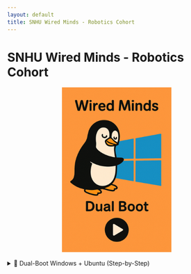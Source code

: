 ```yaml
---
layout: default
title: SNHU Wired Minds - Robotics Cohort
---
```


# SNHU Wired Minds - Robotics Cohort
<link rel="stylesheet" href="assets/css/details.css">

<p align="center">
  <a href="https://youtu.be/MPAcc8LaE6M" target="_blank">
    <img src="./dualBoot.png" width="50%" alt="Watch the Dual Boot video">
  </a>
</p>

<details>
<summary>🧭 Dual-Boot Windows + Ubuntu (Step-by-Step)</summary>

<div markdown="1">

### What you need

- A USB drive ≥ 8 GB
- A Windows 10/11 PC already working
- An Ubuntu ISO (e.g., Ubuntu Desktop LTS)

> **Safety**: Back up important files. Shrinking partitions is safe when done right, but mistakes happen.

### Download Ubuntu ISO

Go to ubuntu.com → Download → Ubuntu Desktop and get the .iso.

### Create the USB installer (Rufus)

- Download Rufus (Windows x64) from the official site.
- Insert your USB drive.

#### Open Rufus:

- Device: your USB stick (double-check).
- Boot selection: Disk or ISO image → SELECT → pick the Ubuntu ISO.
- Leave the defaults Rufus suggests (usually GPT / UEFI).
- Click START → accept prompts → wait until it finishes.

Critical: Selecting the wrong “Device” will wipe that drive. Verify!

### Make space for Ubuntu (shrink Windows partition)

- Press Win+X → Disk Management.
- Right-click C: (Windows) → Shrink Volume…
- Enter how much to shrink:
  - Minimum workable: 25 GB.
  - For dev/ROS work: 80–150 GB (or go ~half and half if you have plenty of space).
- Click Shrink. You should see Unallocated space (black bar).

### (Often helps) Check Secure Boot

- In Windows, open System Information → Secure Boot State.

If On: Hold Shift and click Restart → Troubleshoot → Advanced options → UEFI Firmware Settings → enter BIOS/UEFI.

- Find Secure Boot and Disable it. Save & Exit.

Note: Many PCs can install Ubuntu with Secure Boot on, but it causes issues for some drivers. If you prefer, leave it on and only disable if you hit problems.

### Boot from the Ubuntu USB

- Plug in the Ubuntu USB (if not already).
- In Windows: Shift + Restart → Use a device → choose your USB (it’ll mention the brand/“Ubuntu”).
- In the boot menu, choose Try or Install Ubuntu (or directly Install Ubuntu).

### Install Ubuntu “alongside Windows”

- Pick language/keyboard; connect Wi-Fi if you want updates during install.
- When asked about install type, select “Install Ubuntu alongside Windows Boot Manager.”

If you instead see “Something else”, you can manually select the Unallocated space and create:
    - / (root) ext4 partition (most of the space)

- optional swap (2–8 GB if you want hibernate; otherwise skip on modern systems)
- Continue with the user info prompts and start the install.

When finished, Restart and remove the USB when prompted.

### Pick OS at startup (GRUB)

After reboot you should see the Ubuntu boot menu (GRUB):
- Top entry: Ubuntu
- Entry near the bottom: Windows Boot Manager (to boot Windows)

If you booted straight to Windows:

- Enter BIOS/UEFI again (Shift+Restart → UEFI Firmware Settings or F2/Del at power-on).
- Find Boot Order / Boot Priority.
- Move Ubuntu (or the drive entry that says “ubuntu/GRUB”) above Windows Boot Manager.
- Save & Exit.

### First steps in Ubuntu

- Open Activities and search Terminal; pin it to the sidebar.

Optional quick setup:

- Software Updater (or sudo apt update && sudo apt upgrade -y)
- Install common tools when ready (e.g., build-essentials, Git, Python, etc.).
- Troubleshooting quick hits

#### Rufus not booting? Recreate USB; ensure UEFI/GPT matches your system. Try a different USB port.

#### No “Install alongside Windows”? Ensure you shrank C: in Windows first so there’s Unallocated space.

#### Windows BitLocker/Intel RST: If C: is BitLocker-encrypted or Intel RST is on, you may need to suspend BitLocker or switch storage mode from RST to AHCI (research your model first).

#### Can’t see GRUB after install: Set Ubuntu/“ubuntu” as first in Boot Order. Sometimes you must disable Fast Boot in BIOS and Fast Startup in Windows.

#### Want to change default OS later? In Ubuntu: sudo nano /etc/default/grub (set GRUB_DEFAULT), then sudo update-grub.

</div>
</details>
